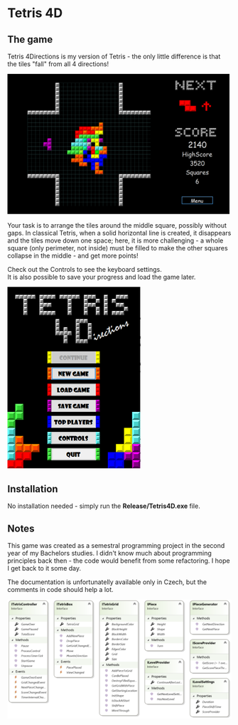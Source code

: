 # Tetris 4D

## The game
Tetris 4Directions is my version of Tetris - the only little difference is that the tiles "fall" from all 4 directions! 

<img src="game.png" width="500">

Your task is to arrange the tiles around the middle square, possibly without gaps. In classical Tetris, when a solid horizontal line is created, it disappears and the tiles move down one space; here, it is more challenging - a whole square (only perimeter, not inside) must be filled to make the other squares collapse in the middle - and get more points!

Check out the Controls to see the keyboard settings.  
It is also possible to save your progress and load the game later.

<img src="menu.png" width="300">

## Installation
No installation needed - simply run the **Release/Tetris4D.exe** file.

## Notes
This game was created as a semestral programming project in the second year of my Bachelors studies. I didn't know much about programming principles back then - the code would benefit from some refactoring. I hope I get back to it some day.

The documentation is unfortunatelly available only in Czech, but the comments in code should help a lot.

<img src="diagram.png" width="800">
